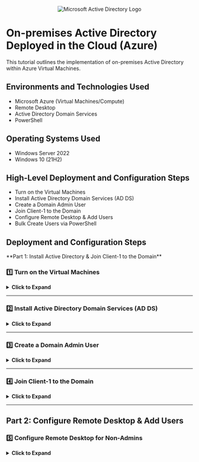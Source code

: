 <p align="center">
<img src="https://i.imgur.com/pU5A58S.png" alt="Microsoft Active Directory Logo"/>
</p>

<h1>On-premises Active Directory Deployed in the Cloud (Azure)</h1>
This tutorial outlines the implementation of on-premises Active Directory within Azure Virtual Machines.<br />


<!-- <h2>Video Demonstration</h2>

- ### [YouTube: How to Deploy on-premises Active Directory within Azure Compute](https://www.youtube.com)
-->
<h2>Environments and Technologies Used</h2>

- Microsoft Azure (Virtual Machines/Compute)
- Remote Desktop
- Active Directory Domain Services
- PowerShell

<h2>Operating Systems Used </h2>

- Windows Server 2022
- Windows 10 (21H2)

<h2>High-Level Deployment and Configuration Steps</h2>

- Turn on the Virtual Machines
- Install Active Directory Domain Services (AD DS)
- Create a Domain Admin User
- Join Client-1 to the Domain
- Configure Remote Desktop & Add Users
- Bulk Create Users via PowerShell

<h2>Deployment and Configuration Steps</h2>

<p>
  **Part 1: Install Active Directory & Join Client-1 to the Domain**  

### **1️⃣ Turn on the Virtual Machines**
<details>
<summary><b>Click to Expand</b></summary>

- In the **Azure Portal**, **turn on** the following Virtual Machines if they are off:
  - **DC-1** (Domain Controller)
  - **Client-1** (Workstation)
</details>

---

### **2️⃣ Install Active Directory Domain Services (AD DS)**
<details>
<summary><b>Click to Expand</b></summary>

1. **Log into DC-1** as `labuser`.  
2. Open **Server Manager** → Click **Manage** → **Add Roles and Features**.  
  <p>
  <img src="https://github.com/Drew-Stokes/On-premises-Active-Directory-Deployed-in-the-Cloud-Azure-/blob/3ed7c0b49a7fa0d4996b76b21af856c9520f492a/server_manager.png" height="30%" width="30%" alt="Disk Sanitization Steps"/>
  </p>

3. Install **Active Directory Domain Services (AD DS)**.  
  <p>
  <img src="https://github.com/Drew-Stokes/On-premises-Active-Directory-Deployed-in-the-Cloud-Azure-/blob/a5641bdebf964ac72aa5c5c26157704130eae205/active_directory_install_2.png" height="30%" width="30%" alt="Disk Sanitization Steps"/>
  </p>
4. **Promote DC-1** as a Domain Controller:
   <p>
    <img src="https://github.com/Drew-Stokes/On-premises-Active-Directory-Deployed-in-the-Cloud-Azure-/blob/a5641bdebf964ac72aa5c5c26157704130eae205/promote_DC1_to_Domain_controller.png" height="30%" width="30%"   alt="Disk Sanitization Steps"/>
   </p>
   - Set up a **new forest**: `mydomain.com` (choose your own domain name).  
    <p>
  <img src="https://github.com/Drew-Stokes/On-premises-Active-Directory-Deployed-in-the-Cloud-Azure-/blob/a5641bdebf964ac72aa5c5c26157704130eae205/set_up_new_forest.png" height="30%" width="30%" alt="Disk Sanitization Steps"/>
  </p>
6. Restart DC-1 and **log back in** as:  
mydomain.com\labuser

<p>
  <img src="https://github.com/Drew-Stokes/On-premises-Active-Directory-Deployed-in-the-Cloud-Azure-/blob/a5641bdebf964ac72aa5c5c26157704130eae205/log_back_in_as_mydomain.png" height="30%" width="30%" alt="Disk Sanitization Steps"/>
  </p>
</details>

---

### **3️⃣ Create a Domain Admin User**
<details>
<summary><b>Click to Expand</b></summary>

1. Open **Active Directory Users and Computers (ADUC)**.
  <p>
<img src="https://github.com/Drew-Stokes/On-premises-Active-Directory-Deployed-in-the-Cloud-Azure-/blob/6f7a2fcae1ce2396c0693e781c886de91bae3269/Active_directory_users_and_computers.png" height="30%" width="30%" alt="Disk Sanitization Steps"/>
</p>

2. Create an **Organizational Unit (OU)** named `_EMPLOYEES`.  
  <p>
<img src="https://github.com/Drew-Stokes/On-premises-Active-Directory-Deployed-in-the-Cloud-Azure-/blob/6f7a2fcae1ce2396c0693e781c886de91bae3269/creat_employee_ou.png" height="30%" width="30%" alt="Disk Sanitization Steps"/>
</p>

3. Create a **new OU** named `_ADMINS`.  
  <p>
<img src="https://github.com/Drew-Stokes/On-premises-Active-Directory-Deployed-in-the-Cloud-Azure-/blob/6f7a2fcae1ce2396c0693e781c886de91bae3269/create_admins_OU.png" height="30%" width="30%" alt="Disk Sanitization Steps"/>
</p>

4. Create a new employee:
- **Full Name**: Jane Doe  
- **Username**: `jane_admin`  
- **Password**: `Cyberlab123!`  
<p>
<img src="https://github.com/Drew-Stokes/On-premises-Active-Directory-Deployed-in-the-Cloud-Azure-/blob/6f7a2fcae1ce2396c0693e781c886de91bae3269/create_user_jane_doe.png" height="30%" width="30%" alt="Disk Sanitization Steps"/>
</p>

5. Add `jane_admin` to the **Domain Admins** security group.  
<p>
<img src="https://github.com/Drew-Stokes/On-premises-Active-Directory-Deployed-in-the-Cloud-Azure-/blob/6f7a2fcae1ce2396c0693e781c886de91bae3269/add_jane_to_admins_group.png" height="30%" width="30%" alt="Disk Sanitization Steps"/>
</p>

6. **Log out** and reconnect as:
mydomain.com\jane_admin

<p>
<img src="https://github.com/Drew-Stokes/On-premises-Active-Directory-Deployed-in-the-Cloud-Azure-/blob/6f7a2fcae1ce2396c0693e781c886de91bae3269/jane_admin_my_domain_log_in.png" height="30%" width="30%" alt="Disk Sanitization Steps"/>
</p>

7. Use `jane_admin` as your **admin account** from now on.  
</details>

---

### **4️⃣ Join Client-1 to the Domain**
<details>
<summary><b>Click to Expand</b></summary>

1. In the **Azure Portal**:
- Set **Client-1’s DNS** to **DC-1’s Private IP** (already done).
- **Restart Client-1** (already done).
2. **Login to Client-1** as `labuser`.  
3. **Join Client-1 to the domain (`mydomain.com`)**:
- Open **System Properties** → Click **Change Settings**.  
- Set **Domain** to `mydomain.com`.
  <p>
<img src="https://github.com/Drew-Stokes/On-premises-Active-Directory-Deployed-in-the-Cloud-Azure-/blob/2b970f8b404c3cc8afafb1f4b9e9d7d5ff8fce30/join_client_to_my_domain.png" height="30%" width="30%" alt="Disk Sanitization Steps"/>
</p>
  
- Restart **Client-1**.
  <p>
<img src="https://github.com/Drew-Stokes/On-premises-Active-Directory-Deployed-in-the-Cloud-Azure-/blob/2b970f8b404c3cc8afafb1f4b9e9d7d5ff8fce30/restart_computer.png" height="30%" width="30%" alt="Disk Sanitization Steps"/>
</p>

4. **Verify Client-1 in Active Directory**:
- Log into **DC-1**.
- Open **ADUC** → Confirm that Client-1 appears in the **Computers** section.
  <p>
<img src="https://github.com/Drew-Stokes/On-premises-Active-Directory-Deployed-in-the-Cloud-Azure-/blob/2b970f8b404c3cc8afafb1f4b9e9d7d5ff8fce30/verify_client_is_active_directory.png" height="30%" width="30%" alt="Disk Sanitization Steps"/>
</p>
 
5. **Organize Client-1 in AD**:
- Create a new OU called `_CLIENTS`.  
- **Move Client-1** into `_CLIENTS`.
  <p>
<img src="https://github.com/Drew-Stokes/On-premises-Active-Directory-Deployed-in-the-Cloud-Azure-/blob/2b970f8b404c3cc8afafb1f4b9e9d7d5ff8fce30/organize_client.png" height="30%" width="30%" alt="Disk Sanitization Steps"/>
</p>

</details>

---

## **Part 2: Configure Remote Desktop & Add Users**  

### **5️⃣ Configure Remote Desktop for Non-Admins**
<details>
<summary><b>Click to Expand</b></summary>

1. Log into **Client-1** as:  
mydomain.com\jane_admin
<p>
<img src="https://github.com/Drew-Stokes/On-premises-Active-Directory-Deployed-in-the-Cloud-Azure-/blob/6942037df8a9b2a53bc2cfeb3104a0a29f2babb2/log_into_client1_as_janeadmin(p2).png" height="30%" width="30%" alt="Disk Sanitization Steps"/>
</p>

2. Open **System Properties** → Click **Remote Desktop**.  
3. Allow **domain users** to access Remote Desktop.  
<p>
<img src="https://github.com/Drew-Stokes/On-premises-Active-Directory-Deployed-in-the-Cloud-Azure-/blob/6942037df8a9b2a53bc2cfeb3104a0a29f2babb2/allow_domain_users_to_access_remote_Desktop.png" height="30%" width="30%" alt="Disk Sanitization Steps"/>
</p>


---

### **6️⃣ Bulk Create Users via PowerShell**
<details>
<summary><b>Click to Expand</b></summary>

1. **Log into DC-1** as `jane_admin`.  
2. Open **PowerShell ISE** as an **Administrator**.  
3. Create a **new script file** and paste the following script:  

```powershell
# PowerShell Script to Create Users in Active Directory
$password = ConvertTo-SecureString "UserPass123!" -AsPlainText -Force
for ($i=1; $i -le 10; $i++) {
    $username = "user" + $i
    New-ADUser -Name $username -SamAccountName $username -UserPrincipalName "$username@mydomain.com" -Path "OU=_EMPLOYEES,DC=mydomain,DC=com" -AccountPassword $password -Enabled $true
}
Run the script and observe user accounts being created.
Open ADUC and verify that the users appear under _EMPLOYEES.
Attempt to log into Client-1 with one of the new accounts:
makefile
Copy
Edit
Username: user1  
Password: UserPass123!
</details>
Final Steps: Finishing the Lab
<details> <summary><b>Click to Expand</b></summary>
✅ Verify all configurations:

Ensure Client-1 is joined to the domain.
Confirm that jane_admin has admin privileges.
Test Remote Desktop for a non-admin user.
✅ Save Money in Azure:

Do NOT delete the VMs—we will use them for future labs.
If you’re done for the day, STOP the VMs in the Azure Portal to avoid extra charges.
</details>
🎉 Lab Complete!
You've successfully set up Active Directory, joined a workstation to the domain, enabled Remote Desktop, and bulk-created users in PowerShell! 🚀 Keep practicing to build confidence.

vbnet
Copy
Edit

---
</p>
